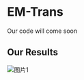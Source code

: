 # EM-Trans
Our code will come soon
## Our Results
![图片1](https://github.com/nzqyw/EM-Trans/assets/121913489/d46d50af-4445-43e4-868c-69cc2ef21a56)
